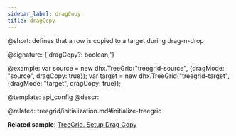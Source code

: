 ```yaml
---
sidebar_label: dragCopy
title: dragCopy
---          
```


@short: defines that a row is copied to a target during drag-n-drop

@signature: {'dragCopy?: boolean;'}

@example: 
var source = new dhx.TreeGrid("treegrid-source", {dragMode: "source", dragCopy: true});
var target = new dhx.TreeGrid("treegrid-target", {dragMode: "target", dragCopy: true});

@template:	api_config
@descr: 

@related: treegrid/initialization.md#initialize-treegrid

**Related sample**: [TreeGrid. Setup Drag Copy](https://snippet.dhtmlx.com/a7pg38rr)
